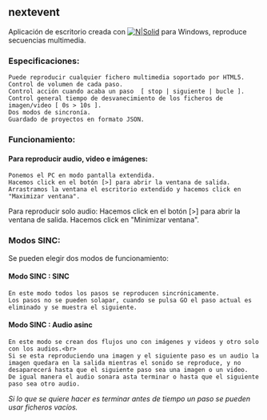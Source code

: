 ## nextevent  
Aplicación de escritorio creada con  [![N|Solid](https://pablolusarreta.github.io/relog/media/electron.svg)](https://www.electronjs.org/) para  Windows, reproduce secuencias multimedia. 


### Especificaciones:
    Puede reproducir cualquier fichero multimedia soportado por HTML5.
    Control de volumen de cada paso.
    Control acción cuando acaba un paso  [ stop | siguiente | bucle ].
    Control general tiempo de desvanecimiento de los ficheros de imagen/video [ 0s > 10s ].
    Dos modos de sincronía.
    Guardado de proyectos en formato JSON. 



### Funcionamiento:
#### Para  reproducir audio, video e imágenes: 
    Ponemos el PC en modo pantalla extendida.
    Hacemos click en el botón [>] para abrir la ventana de salida.
    Arrastramos la ventana el escritorio extendido y hacemos click en "Maximizar ventana".

Para reproducir solo audio:
    Hacemos click en el botón [>] para abrir la ventana de salida.
    Hacemos click en "Minimizar ventana".


### Modos SINC:
Se pueden elegir dos modos de funcionamiento:
#### Modo SINC : SINC
    En este modo todos los pasos se reproducen sincrónicamente.
    Los pasos no se pueden solapar, cuando se pulsa GO el paso actual es eliminado y se muestra el siguiente.
#### Modo SINC : Audio asinc
    En este modo se crean dos flujos uno con imágenes y videos y otro solo con los audios.<br>
    Si se esta reproduciendo una imagen y el siguiente paso es un audio la imagen quedara en la salida mientras el sonido se reproduce, y no desaparecerá hasta que el siguiente paso sea una imagen o un video.
    De igual manera el audio sonara asta terminar o hasta que el siguiente paso sea otro audio.

*Si lo que se quiere hacer es terminar antes de tiempo un paso se pueden usar ficheros vacíos.* 

